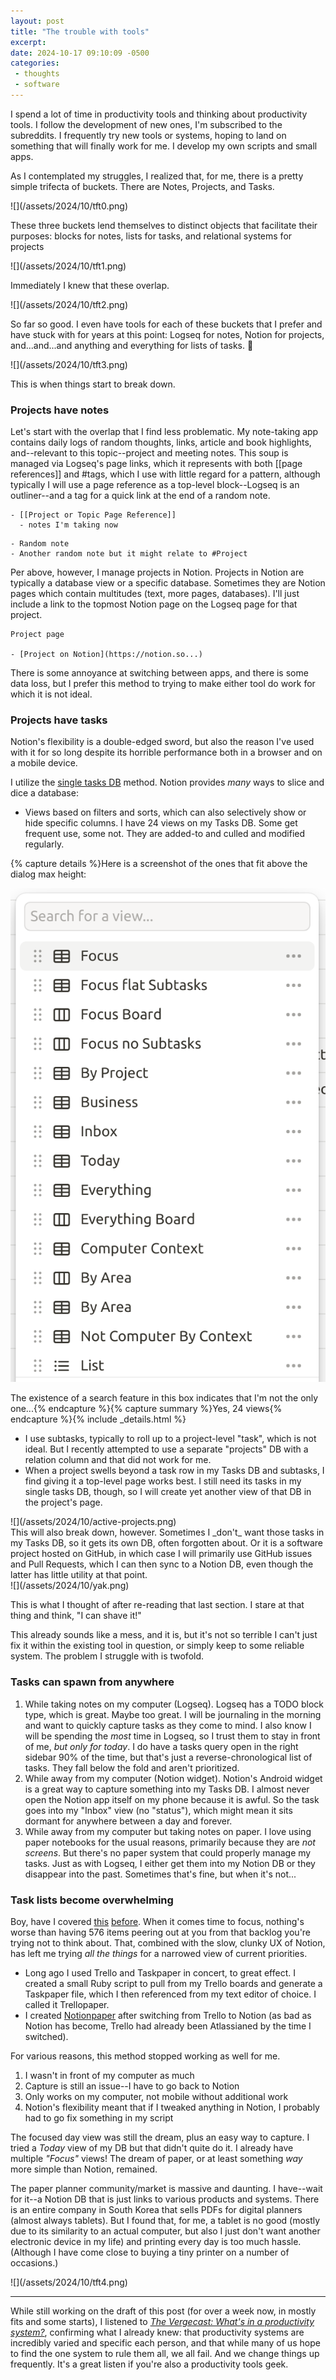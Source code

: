 ```yaml
---
layout: post
title: "The trouble with tools"
excerpt: 
date: 2024-10-17 09:10:09 -0500
categories: 
 - thoughts
 - software
---
```


I spend a lot of time in productivity tools and thinking about productivity tools. I follow the development of new ones, I'm subscribed to the subreddits. I frequently try new tools or systems, hoping to land on something that will finally work for me. I develop my own scripts and small apps.

As I contemplated my struggles, I realized that, for me, there is a pretty simple trifecta of buckets. There are Notes, Projects, and Tasks.

<div markdown="1" class="small_img">
![](/assets/2024/10/tft0.png)
</div>

These three buckets lend themselves to distinct objects that facilitate their purposes: blocks for notes, lists for tasks, and relational systems for projects

<div markdown="1" class="small_img">
![](/assets/2024/10/tft1.png)
</div>

Immediately I knew that these overlap.

<div markdown="1" class="small_img">
![](/assets/2024/10/tft2.png)
</div>

So far so good. I even have tools for each of these buckets that I prefer and have stuck with for years at this point: Logseq for notes, Notion for projects, and...and...and anything and everything for lists of tasks. 😬

<div markdown="1" class="small_img">
![](/assets/2024/10/tft3.png)
<p class="caption">This is when things start to break down.</p>
</div>

### Projects have notes

Let's start with the overlap that I find less problematic. My note-taking app contains daily logs of random thoughts, links, article and book highlights, and--relevant to this topic--project and meeting notes. This soup is managed via Logseq's page links, which it represents with both [[page references]] and #tags, which I use with little regard for a pattern, although typically I will use a page reference as a top-level block--Logseq is an outliner--and a tag for a quick link at the end of a random note.

```
- [[Project or Topic Page Reference]]
  - notes I'm taking now
```

```
- Random note
- Another random note but it might relate to #Project
```

Per above, however, I manage projects in Notion. Projects in Notion are typically a database view or a specific database. Sometimes they are Notion pages which contain multitudes (text, more pages, databases). I'll just include a link to the topmost Notion page on the Logseq page for that project.

```
Project page

- [Project on Notion](https://notion.so...)
```

There is some annoyance at switching between apps, and there is some data loss, but I prefer this method to trying to make either tool do work for which it is not ideal.

### Projects have tasks

Notion's flexibility is a double-edged sword, but also the reason I've used with it for so long despite its horrible performance both in a browser and on a mobile device.

I utilize the [single tasks DB](https://www.notion.vip/insights/golden-rules-of-notion) method. Notion provides _many_ ways to slice and dice a database:

- Views based on filters and sorts, which can also selectively show or hide specific columns. I have 24 views on my Tasks DB. Some get frequent use, some not. They are added-to and culled and modified regularly.

<style>
  .main-content aside.views { padding-bottom: 0; }
  .main-content aside.views img { margin: 1em 0; }
</style>
<aside class="views">{% capture details %}Here is a screenshot of the ones that fit above the dialog max height:

![](/assets/2024/10/db-views.png)

The existence of a search feature in this box indicates that I'm not the only one...{% endcapture %}{% capture summary %}Yes, 24 views{% endcapture %}{% include _details.html %}</aside>

- I use subtasks, typically to roll up to a project-level "task", which is not ideal. But I recently attempted to use a separate "projects" DB with a relation column and that did not work for me.
- When a project swells beyond a task row in my Tasks DB and subtasks, I find giving it a top-level page works best. I still need its tasks in my single tasks DB, though, so I will create yet another view of that DB in the project's page.

<div markdown="1" class="small_img">
![](/assets/2024/10/active-projects.png)
</div>

<aside markdown="1">
This will also break down, however. Sometimes I _don't_ want those tasks in my Tasks DB, so it gets its own DB, often forgotten about. Or it is a software project hosted on GitHub, in which case I will primarily use GitHub issues and Pull Requests, which I can then sync to a Notion DB, even though the latter has little utility at that point.
</aside>

<div markdown="1" class="small_img">
![](/assets/2024/10/yak.png)
<p class="caption">This is what I thought of after re-reading that last section. I stare at that thing and think, "I can shave it!"</p>
</div>


This already sounds like a mess, and it is, but it's not so terrible I can't just fix it within the existing tool in question, or simply keep to some reliable system. The problem I struggle with is twofold.

### Tasks can spawn from anywhere

1. While taking notes on my computer (Logseq). Logseq has a TODO block type, which is great. Maybe too great. I will be journaling in the morning and want to quickly capture tasks as they come to mind. I also know I will be spending the _most_ time in Logseq, so I trust them to stay in front of me, _but only for today_. I do have a tasks query open in the right sidebar 90% of the time, but that's just a reverse-chronological list of tasks. They fall below the fold and aren't prioritized.
1. While away from my computer (Notion widget). Notion's Android widget is a great way to capture something into my Tasks DB. I almost never open the Notion app itself on my phone because it is awful. So the task goes into my "Inbox" view (no "status"), which might mean it sits dormant for anywhere between a day and forever.
1. While away from my computer but taking notes on paper. I love using paper notebooks for the usual reasons, primarily because they are _not screens_. But there's no paper system that could properly manage my tasks. Just as with Logseq, I either get them into my Notion DB or they disappear into the past. Sometimes that's fine, but when it's not...

### Task lists become overwhelming

Boy, have I covered [this](https://daniel.industries/2021/01/26/in-defense-of-the-backlog/) [before](https://daniel.industries/2021/11/16/overload/). When it comes time to focus, nothing's worse than having 576 items peering out at you from that backlog you're trying not to think about. That, combined with the slow, clunky UX of Notion, has left me trying _all the things_ for a narrowed view of current priorities.

- Long ago I used Trello and Taskpaper in concert, to great effect. I created a small Ruby script to pull from my Trello boards and generate a Taskpaper file, which I then referenced from my text editor of choice. I called it Trellopaper.
- I created [Notionpaper](https://github.com/dealingwith/notionpaper) after switching from Trello to Notion (as bad as Notion has become, Trello had already been Atlassianed by the time I switched).

For various reasons, this method stopped working as well for me.

1. I wasn't in front of my computer as much
1. Capture is still an issue--I have to go back to Notion
1. Only works on my computer, not mobile without additional work
1. Notion's flexibility meant that if I tweaked anything in Notion, I probably had to go fix something in my script

The focused day view was still the dream, plus an easy way to capture. I tried a _Today_ view of my DB but that didn't quite do it. I already have multiple _"Focus"_ views! The dream of paper, or at least something _way_ more simple than Notion, remained.

The paper planner community/market is massive and daunting. I have--wait for it--a Notion DB that is just links to various products and systems. There is an entire company in South Korea that sells PDFs for digital planners (almost always tablets). But I found that, for me, a tablet is no good (mostly due to its similarity to an actual computer, but also I just don't want another electronic device in my life) and printing every day is too much hassle. (Although I have come close to buying a tiny printer on a number of occasions.)

<div markdown="1" class="small_img">
![](/assets/2024/10/tft4.png)
</div>

---

While still working on the draft of this post (for over a week now, in mostly fits and some starts), I listened to _[The Vergecast: What's in a productivity system?](https://deepcast.fm/episode/whats-in-a-productivity-system)_, confirming what I already knew: that productivity systems are incredibly varied and specific each person, and that while many of us hope to find the one system to rule them all, we all fail. And we change things up frequently. It's a great listen if you're also a productivity tools geek.
